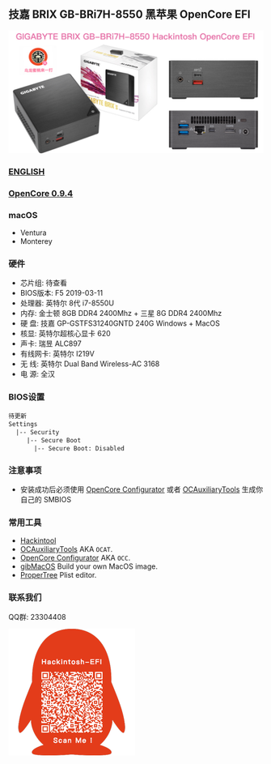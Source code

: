 ## 技嘉 BRIX GB-BRi7H-8550 黑苹果 OpenCore EFI

<img src="Screenshot/Motherbord.jpg" alt="image" style="zoom: 67%;" />

### [ENGLISH](README.EN.md)

### [OpenCore 0.9.4](https://github.com/acidanthera/OpenCorePkg)


### macOS

- Ventura
- Monterey


### 硬件

- 芯片组: 待查看
- BIOS版本: F5  2019-03-11
- 处理器: 英特尔 8代 i7-8550U
- 内存:  金士顿 8GB DDR4 2400Mhz + 三星 8G DDR4 2400Mhz
- 硬    盘: 技嘉 GP-GSTFS31240GNTD 240G Windows + MacOS
- 核显: 英特尔超核心显卡 620
- 声卡: 瑞昱 ALC897
- 有线网卡: 英特尔 I219V
- 无    线: 英特尔 Dual Band Wireless-AC 3168
- 电    源:  全汉


### BIOS设置

```
待更新
Settings
  |-- Security
     |-- Secure Boot
       |-- Secure Boot: Disabled

```

### 注意事项

 - 安装成功后必须使用 [OpenCore Configurator](https://mackie100projects.altervista.org/opencore-configurator/) 或者 [OCAuxiliaryTools](https://github.com/ic005k/OCAuxiliaryTools) 生成你自己的 SMBIOS


### 常用工具

- [Hackintool](https://github.com/headkaze/Hackintool) 
- [OCAuxiliaryTools](https://github.com/ic005k/OCAuxiliaryTools) AKA `OCAT`.
- [OpenCore Configurator](https://mackie100projects.altervista.org/opencore-configurator/) AKA `OCC`.
- [gibMacOS](https://github.com/corpnewt/gibMacOS) Build your own MacOS image.
- [ProperTree](https://github.com/corpnewt/ProperTree) Plist editor.


### 联系我们

QQ群: 23304408

![image](Screenshot/QRCode.png)
